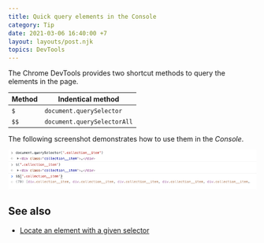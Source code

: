 ```yaml
---
title: Quick query elements in the Console
category: Tip
date: 2021-03-06 16:40:00 +7
layout: layouts/post.njk
topics: DevTools
---
```


The Chrome DevTools provides two shortcut methods to query the elements in the page.

| Method | Indentical method           |
| ------ | --------------------------- |
| `$`    | `document.querySelector`    |
| `$$`   | `document.querySelectorAll` |

The following screenshot demonstrates how to use them in the _Console_.

![Query elements in the Console](/assets/img/query-selector-shortcuts.png)

## See also

-   [Locate an element with a given selector](/locate-an-element-with-a-given-selector)
